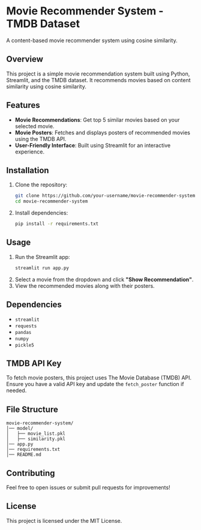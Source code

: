 # Movie Recommender System - TMDB Dataset

A content-based movie recommender system using cosine similarity.

## Overview
This project is a simple movie recommendation system built using Python, Streamlit, and the TMDB dataset. It recommends movies based on content similarity using cosine similarity.

## Features
- **Movie Recommendations**: Get top 5 similar movies based on your selected movie.
- **Movie Posters**: Fetches and displays posters of recommended movies using the TMDB API.
- **User-Friendly Interface**: Built using Streamlit for an interactive experience.

## Installation
1. Clone the repository:
   ```sh
   git clone https://github.com/your-username/movie-recommender-system.git
   cd movie-recommender-system
   ```
2. Install dependencies:
   ```sh
   pip install -r requirements.txt
   ```

## Usage
1. Run the Streamlit app:
   ```sh
   streamlit run app.py
   ```
2. Select a movie from the dropdown and click **"Show Recommendation"**.
3. View the recommended movies along with their posters.

## Dependencies
- `streamlit`
- `requests`
- `pandas`
- `numpy`
- `pickle5`

## TMDB API Key
To fetch movie posters, this project uses The Movie Database (TMDB) API. Ensure you have a valid API key and update the `fetch_poster` function if needed.

## File Structure
```
movie-recommender-system/
│── model/
│   ├── movie_list.pkl
│   ├── similarity.pkl
│── app.py
│── requirements.txt
│── README.md
```

## Contributing
Feel free to open issues or submit pull requests for improvements!

## License
This project is licensed under the MIT License.

